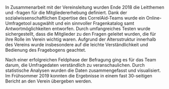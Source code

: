 In Zusammenarbeit mit der Vereinsleitung wurden Ende 2018 die Leitthemen und -fragen für die Mitgliedererhebung definiert. Dank der sozialwissenschaftlichen Expertise des CorrelAid-Teams wurde ein Online-Umfragetool ausgwählt und ein sinnvoller Fragenkatalog samt Antwortmöglichkeiten entworfen. Durch umfangreiches Testen wurde sichergestellt, dass die Mitglieder zu den Fragen geleitet wurden, die für ihre Rolle im Verein wichtig waren. Aufgrund der Altersstruktur innerhalb des Vereins wurde insbesondere auf die leichte Verständlichkeit und Bedienung des Fragebogens geachtet.

Nach einer erfolgreichen Feldphase der Befragung ging es für das Team darum, die Umfragedaten verständlich zu veranschaulichen. Durch statistische Analysen wurden die Daten zusammengefasst und visualisiert. Im Frühsommer 2019 konnten die Ergebnisse in einem fast 30-seitigen Bericht an den Verein übergeben werden.